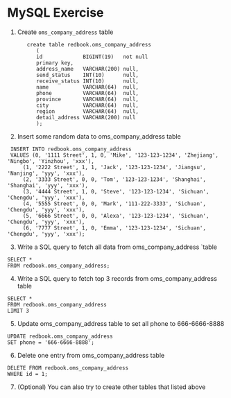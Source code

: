 # MySQL Exercise
1. Create `oms_company_address`  table
   ```mysql
      create table redbook.oms_company_address
         (
         id             BIGINT(19)   not null
         primary key,
         address_name   VARCHAR(200) null,
         send_status    INT(10)      null,
         receive_status INT(10)      null,
         name           VARCHAR(64)  null,
         phone          VARCHAR(64)  null,
         province       VARCHAR(64)  null,
         city           VARCHAR(64)  null,
         region         VARCHAR(64)  null,
         detail_address VARCHAR(200) null
         );
    ```
2.  Insert some random data to  oms_company_address  table
   ```mysql
    INSERT INTO redbook.oms_company_address
    VALUES (0, '1111 Street', 1, 0, 'Mike', '123-123-1234', 'Zhejiang', 'Ningbo', 'Yinzhou', 'xxx'),
        (1, '2222 Street', 1, 1, 'Jack', '123-123-1234', 'Jiangsu', 'Nanjing', 'yyy', 'xxx'),
        (2, '3333 Street', 0, 0, 'Tom', '123-123-1234', 'Shanghai', 'Shanghai', 'yyy', 'xxx'),
        (3, '4444 Street', 1, 0, 'Steve', '123-123-1234', 'Sichuan', 'Chengdu', 'yyy', 'xxx'),
        (4, '5555 Street', 0, 0, 'Mark', '111-222-3333', 'Sichuan', 'Chengdu', 'yyy', 'xxx'),
        (5, '6666 Street', 0, 0, 'Alexa', '123-123-1234', 'Sichuan', 'Chengdu', 'yyy', 'xxx'),
        (6, '7777 Street', 1, 0, 'Emma', '123-123-1234', 'Sichuan', 'Chengdu', 'yyy', 'xxx');
   ```
3.  Write a SQL query to fetch all data from  oms_company_address  `table
   ```mysql
   SELECT *
   FROM redbook.oms_company_address;
   ```
4.  Write a SQL query to fetch top 3 records from  oms_company_address  table
   ```mysql
   SELECT *
   FROM redbook.oms_company_address
   LIMIT 3
   ```
5.  Update  oms_company_address  table to set all  phone to 666-6666-8888
   ```mysql
   UPDATE redbook.oms_company_address
   SET phone = '666-6666-8888';
   ```
6.  Delete one entry from  oms_company_address  table
   ```mysql
   DELETE FROM redbook.oms_company_address
   WHERE id = 1;
   ```
7.  (Optional) You can also try to create other tables that listed above
 